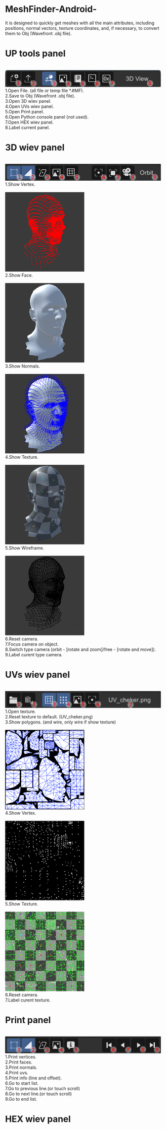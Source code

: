 # MeshFinder-Android-
It is designed to quickly get meshes with all the main attributes, including positions, normal vectors, texture coordinates, and, if necessary, to convert them to Obj (Wavefront .obj file).
# UP tools panel #
<br />![alt text](https://github.com/Durik256/MeshFinder-Android-/blob/main/ui/up_panel.jpg)<br />
1.Open File. (all file or temp file *.#MF). <br />
2.Save to Obj (Wavefront .obj file).<br />
3.Open 3D wiev panel.<br />
4.Open UVs wiev panel.<br />
5.Open Print panel.<br />
6.Open Python console panel (not used).<br />
7.Open HEX wiev panel.<br />
8.Label current panel.<br />
# 3D wiev panel #
<br />![alt text](https://github.com/Durik256/MeshFinder-Android-/blob/main/ui/3d_view_panel.jpg)<br />
1.Show Vertex. <br />
<br />![alt text](https://github.com/Durik256/MeshFinder-Android-/blob/main/ui/3d_vertex.jpg)<br />
2.Show Face. <br />
<br />![alt text](https://github.com/Durik256/MeshFinder-Android-/blob/main/ui/3d_faces.jpg)<br />
3.Show Normals. <br />
<br />![alt text](https://github.com/Durik256/MeshFinder-Android-/blob/main/ui/3d_normals.jpg)<br />
4.Show Texture. <br />
<br />![alt text](https://github.com/Durik256/MeshFinder-Android-/blob/main/ui/3d_texture.jpg)<br />
5.Show Wireframe. <br />
<br />![alt text](https://github.com/Durik256/MeshFinder-Android-/blob/main/ui/3d_wire.jpg)<br />
6.Reset camera. <br />
7.Focus camera on object. <br />
8.Switch type camera (orbit - [rotate and zoom]/free - [rotate and move]). <br />
9.Label curent type camera. <br />
# UVs wiev panel #
<br />![alt text](https://github.com/Durik256/MeshFinder-Android-/blob/main/ui/uv_view_panel.jpg)<br />
1.Open texture. <br />
2.Reset texture to default. (UV_cheker.png) <br />
3.Show polygons. (and wire, only wire if show texture)<br />
<br />![alt text](https://github.com/Durik256/MeshFinder-Android-/blob/main/ui/uv_faces.jpg)<br />
4.Show Vertex.<br />
<br />![alt text](https://github.com/Durik256/MeshFinder-Android-/blob/main/ui/uv_points.jpg)<br />
5.Show Texture.<br />
<br />![alt text](https://github.com/Durik256/MeshFinder-Android-/blob/main/ui/uv_texture.jpg)<br />
6.Reset camera.<br />
7.Label curent texture.<br />
# Print panel #
<br />![alt text](https://github.com/Durik256/MeshFinder-Android-/blob/main/ui/print_panel.jpg)<br />
1.Print vertices.<br />
2.Print faces.<br />
3.Print normals.<br />
4.Print uvs.<br />
5.Print info (line and offset).<br />
6.Go to start list.<br />
7.Go to previous line.(or touch scroll)<br />
8.Go to next line.(or touch scroll)<br />
9.Go to end list.<br />
# HEX wiev panel #
